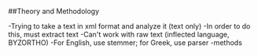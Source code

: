 ##Theory and Methodology

-Trying to take a text in xml format and analyze it (text only)
-In order to do this, must extract text
-Can't work with raw text (inflected language, BYZORTHO)
-For English, use stemmer; for Greek, use parser
-methods
